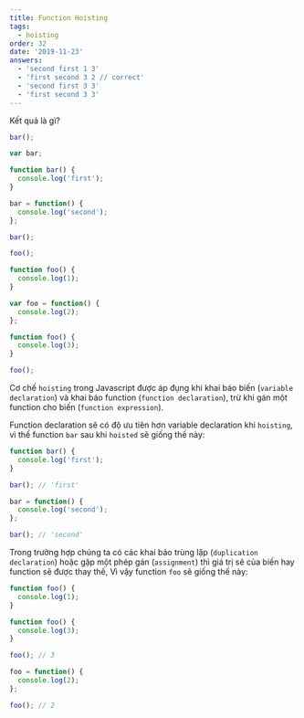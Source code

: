 ```yaml
---
title: Function Hoisting
tags:
  - hoisting
order: 32
date: '2019-11-23'
answers:
  - 'second first 1 3'
  - 'first second 3 2 // correct'
  - 'second first 3 3'
  - 'first second 3 3'
---
```


Kết quả là gì?

```javascript
bar();

var bar;

function bar() {
  console.log('first');
}

bar = function() {
  console.log('second');
};

bar();

foo();

function foo() {
  console.log(1);
}

var foo = function() {
  console.log(2);
};

function foo() {
  console.log(3);
}

foo();
```

<!-- explanation -->

Cơ chế `hoisting` trong Javascript được áp đụng khi khai báo biến (`variable declaration`) và khai báo function (`function declaration`), trừ khi gán một function cho biến (`function expression`).

Function declaration sẽ có độ ưu tiên hơn variable declaration khi `hoisting`, vì thế function `bar` sau khi `hoisted` sẽ giống thế này:

```javascript
function bar() {
  console.log('first');
}

bar(); // 'first'

bar = function() {
  console.log('second');
};

bar(); // 'second'
```

Trong trường hợp chúng ta có các khai báo trùng lặp (`duplication declaration`) hoặc gặp một phép gán (`assignment`) thì giá trị sẽ của biến hay function sẽ được thay thế, Vì vậy function `foo` sẽ giống thế này:

```javascript
function foo() {
  console.log(1);
}

function foo() {
  console.log(3);
}

foo(); // 3

foo = function() {
  console.log(2);
};

foo(); // 2
```

